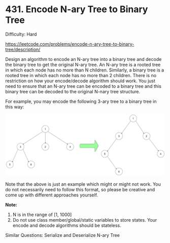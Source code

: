 # 431. Encode N-ary Tree to Binary Tree

Difficulty: Hard

https://leetcode.com/problems/encode-n-ary-tree-to-binary-tree/description/

Design an algorithm to encode an N-ary tree into a binary tree and decode the binary tree to get the original N-ary tree. An N-ary tree is a rooted tree in which each node has no more than N children. Similarly, a binary tree is a rooted tree in which each node has no more than 2 children. There is no restriction on how your encode/decode algorithm should work. You just need to ensure that an N-ary tree can be encoded to a binary tree and this binary tree can be decoded to the original N-nary tree structure.

For example, you may encode the following 3-ary tree to a binary tree in this way:

![alt text](NaryTreeBinaryTreeExample.png)  

Note that the above is just an example which might or might not work. You do not necessarily need to follow this format, so please be creative and come up with different approaches yourself.

**Note:**

1. N is in the range of [1, 1000]
2. Do not use class member/global/static variables to store states. Your encode and decode algorithms should be stateless.

Similar Questions: Serialize and Deserialize N-ary Tree
